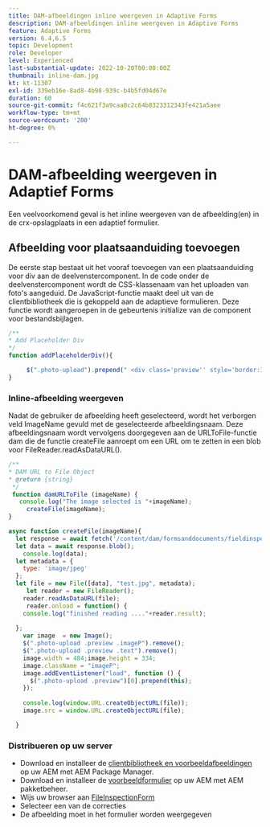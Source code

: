 ```yaml
---
title: DAM-afbeeldingen inline weergeven in Adaptive Forms
description: DAM-afbeeldingen inline weergeven in Adaptive Forms
feature: Adaptive Forms
version: 6.4,6.5
topic: Development
role: Developer
level: Experienced
last-substantial-update: 2022-10-20T00:00:00Z
thumbnail: inline-dam.jpg
kt: kt-11307
exl-id: 339eb16e-8ad8-4b98-939c-b4b5fd04d67e
duration: 60
source-git-commit: f4c621f3a9caa8c2c64b8323312343fe421a5aee
workflow-type: tm+mt
source-wordcount: '200'
ht-degree: 0%

---
```


# DAM-afbeelding weergeven in Adaptief Forms

Een veelvoorkomend geval is het inline weergeven van de afbeelding(en) in de crx-opslagplaats in een adaptief formulier.

## Afbeelding voor plaatsaanduiding toevoegen

De eerste stap bestaat uit het vooraf toevoegen van een plaatsaanduiding voor div aan de deelvenstercomponent. In de code onder de deelvenstercomponent wordt de CSS-klassenaam van het uploaden van foto&#39;s aangeduid. De JavaScript-functie maakt deel uit van de clientbibliotheek die is gekoppeld aan de adaptieve formulieren. Deze functie wordt aangeroepen in de gebeurtenis initialize van de component voor bestandsbijlagen.

```javascript
/**
* Add Placeholder Div
*/
function addPlaceholderDiv(){

     $(".photo-upload").prepend(" <div class='preview'' style='border:1px dotted;height:225px;width:175px;text-align:center'><br><br><div class='text'>The Image will appear here</div></div><br>");
}
```

### Inline-afbeelding weergeven

Nadat de gebruiker de afbeelding heeft geselecteerd, wordt het verborgen veld ImageName gevuld met de geselecteerde afbeeldingsnaam. Deze afbeeldingsnaam wordt vervolgens doorgegeven aan de URLToFile-functie dam die de functie createFile aanroept om een URL om te zetten in een blob voor FileReader.readAsDataURL().

```javascript
/**
* DAM URL to File Object
* @return {string} 
 */
 function damURLToFile (imageName) {
   console.log("The image selected is "+imageName);
     createFile(imageName);
}
```

```javascript
async function createFile(imageName){
  let response = await fetch('/content/dam/formsanddocuments/fieldinspection/images/'+imageName);
  let data = await response.blob();
    console.log(data);
  let metadata = {
    type: 'image/jpeg'
  };
  let file = new File([data], "test.jpg", metadata);
     let reader = new FileReader();
    reader.readAsDataURL(file);
     reader.onload = function() {
    console.log("finished reading ...."+reader.result);
    
  };
    var image  = new Image();
    $(".photo-upload .preview .imageP").remove();
    $(".photo-upload .preview .text").remove();
    image.width = 484;image.height = 334;
    image.className = "imageP";
    image.addEventListener("load", function () {
      $(".photo-upload .preview")[0].prepend(this);
    });
    
    console.log(window.URL.createObjectURL(file));
    image.src = window.URL.createObjectURL(file);

  }
```

### Distribueren op uw server

* Download en installeer de [clientbibliotheek en voorbeeldafbeeldingen](assets/InlineDAMImage.zip) op uw AEM met AEM Package Manager.
* Download en installeer de [voorbeeldformulier](assets/FieldInspectionForm.zip) op uw AEM met AEM pakketbeheer.
* Wijs uw browser aan [FileInspectionForm](http://localhost:4502/content/dam/formsanddocuments/fieldinspection/fieldinspection/jcr:content?wcmmode=disabled)
* Selecteer een van de correcties
* De afbeelding moet in het formulier worden weergegeven
